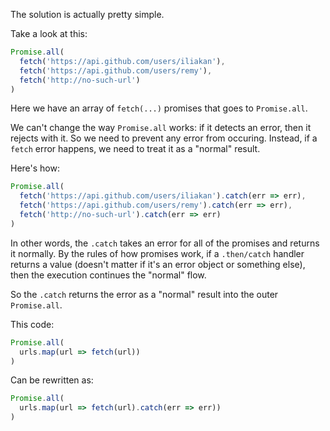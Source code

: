 The solution is actually pretty simple.

Take a look at this:

```js
Promise.all(
  fetch('https://api.github.com/users/iliakan'),
  fetch('https://api.github.com/users/remy'),
  fetch('http://no-such-url')
)
```

Here we have an array of `fetch(...)` promises that goes to `Promise.all`.

We can't change the way `Promise.all` works: if it detects an error, then it rejects with it. So we need to prevent any error from occuring. Instead, if a `fetch` error happens, we need to treat it as a "normal" result.

Here's how:

```js
Promise.all(
  fetch('https://api.github.com/users/iliakan').catch(err => err),
  fetch('https://api.github.com/users/remy').catch(err => err),
  fetch('http://no-such-url').catch(err => err)
)
```

In other words, the `.catch` takes an error for all of the promises and returns it normally. By the rules of how promises work, if a `.then/catch` handler returns a value (doesn't matter if it's an error object or something else), then the execution continues the "normal" flow.

So the `.catch` returns the error as a "normal" result into the outer `Promise.all`.

This code:
```js
Promise.all(
  urls.map(url => fetch(url))
)
```

Can be rewritten as:

```js
Promise.all(
  urls.map(url => fetch(url).catch(err => err))
)
```
